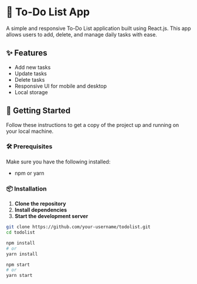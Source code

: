 # 📝 To-Do List App

A simple and responsive To-Do List application built using React.js. This app allows users to add, delete, and manage daily tasks with ease.

## ✨ Features

- Add new tasks
- Update tasks
- Delete tasks
- Responsive UI for mobile and desktop
- Local storage

## 🚀 Getting Started

Follow these instructions to get a copy of the project up and running on your local machine.

### 🛠️ Prerequisites

Make sure you have the following installed:

- npm or yarn

### 📦 Installation

1. **Clone the repository**
2. **Install dependencies**
3. **Start the development server**

```bash
git clone https://github.com/your-username/todolist.git
cd todolist

npm install
# or
yarn install

npm start
# or
yarn start



